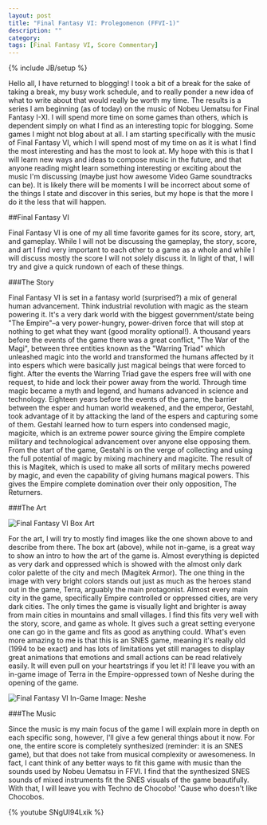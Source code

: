 ```yaml
---
layout: post
title: "Final Fantasy VI: Prolegomenon (FFVI-1)"
description: ""
category: 
tags: [Final Fantasy VI, Score Commentary]
---
```

{% include JB/setup %}

Hello all, I have returned to blogging! I took a bit of a break for the sake of taking a break, my busy work schedule, and to really ponder a new idea of what to write about that would really be worth my time. The results is a series I am beginning (as of today) on the music of Nobeu Uematsu for Final Fantasy I-XI. I will spend more time on some games than others, which is dependent simply on what I find as an interesting topic for blogging. Some games I might not blog about at all. I am starting specifically with the music of Final Fantasy VI, which I will spend most of my time on as it is what I find the most interesting and has the most to look at. My hope with this is that I will learn new ways and ideas to compose music in the future, and that anyone reading might learn something interesting or exciting about the music I'm discussing (maybe just how awesome Video Game soundtracks can be). It is likely there will be moments I will be incorrect about some of the things I state and discover in this series, but my hope is that the more I do it the less that will happen. 

##Final Fantasy VI

Final Fantasy VI is one of my all time favorite games for its score, story, art, and gameplay. While I will not be discussing the gameplay, the story, score, and art I find very important to each other to a game as a whole and while I will discuss mostly the score I will not solely discuss it. In light of that, I will try and give a quick rundown of each of these things. 

###The Story

Final Fantasy VI is set in a fantasy world (surprised?) a mix of general human advancement. Think industrial revolution with magic as the steam powering it. It's a very dark world with the biggest government/state being "The Empire"–a very power-hungry, power-driven force that will stop at nothing to get what they want (good morality optional!). A thousand years before the events of the game there was a great conflict, "The War of the Magi", between three entities known as the "Warring Triad" which unleashed magic into the world and transformed the humans affected by it into espers which were basically just magical beings that were forced to fight. After the events the Warring Triad gave the espers free will with one request, to hide and lock their power away from the world. Through time magic became a myth and legend, and humans advanced in science and technology. Eighteen years before the events of the game, the barrier between the esper and human world weakened, and the emperor, Gestahl, took advantage of it by attacking the land of the espers and capturing some of them. Gestahl learned how to turn espers into condensed magic, magicite, which is an extreme power source giving the Empire complete military and technological advancement over anyone else opposing them. From the start of the game, Gestahl is on the verge of collecting and using the full potential of magic by mixing machinery and magicite. The result of this is Magitek, which is used to make all sorts of military mechs powered by magic, and even the capability of giving humans magical powers. This gives the Empire complete domination over their only opposition, The Returners. 

###The Art

![Final Fantasy VI Box Art](https://s3.amazonaws.com/zachberglund.com/images/amano-final-fantasy-vi.jpg)

For the art, I will try to mostly find images like the one shown above to and describe from there. The box art (above), while not in-game, is a great way to show an intro to how the art of the game is. Almost everything is depicted as very dark and oppressed which is showed with the almost only dark color palette of the city and mech (Magitek Armor). The one thing in the image with very bright colors stands out just as much as the heroes stand out in the game, Terra, arguably the main protagonist. Almost every main city in the game, specifically Empire controlled or oppressed cities, are very dark cities. The only times the game is visually light and brighter is away from main cities in mountains and small villages. I find this fits very well with the story, score, and game as whole. It gives such a great setting everyone one can go in the game and fits as good as anything could. What's even more amazing to me is that this is an SNES game, meaning it's really old (1994 to be exact) and has lots of limitations yet still manages to display great animations that emotions and small actions can be read relatively easily. It will even pull on your heartstrings if you let it! I'll leave you with an in-game image of Terra in the Empire-oppressed town of Neshe during the opening of the game.
 
![Final Fantasy VI In-Game Image: Neshe](https://s3.amazonaws.com/zachberglund.com/images/final-fantasy-vi-20060509061309295.jpg)

###The Music

Since the music is my main focus of the game I will explain more in depth on each specific song, however, I'll give a few general things about it now. For one, the entire score is completely synthesized (reminder: it is an SNES game), but that does not take from musical complexity or awesomeness. In fact, I cant think of any better ways to fit this game with music than the sounds used by Nobeu Uematsu in FFVI. I find that the synthesized SNES sounds of mixed instruments fit the SNES visuals of the game beautifully. With that, I will leave you with Techno de Chocobo! 'Cause who doesn't like Chocobos.

{% youtube SNgUI94Lxik %}


